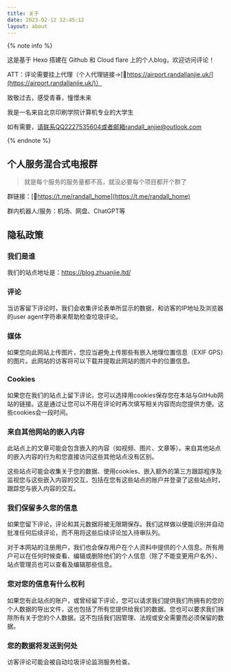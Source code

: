 ```yaml
---
title: 关于
date: 2023-02-12 12:45:12
layout: about
---
```

{% note info %}

这是基于 Hexo 搭建在 Github 和 Cloud flare 上的个人blog，欢迎访问评论！

ATT：评论需要挂上代理（个人代理链接->[🔗https://airport.randallanjie.uk/](https://airport.randallanjie.uk/)）

致敬过去，感受青春，憧憬未来

我是一名来自北京印刷学院计算机专业的大学生

如有需要，请联系QQ2227535604或者邮箱randall_anjie@outlook.com

{% endnote %}

## 个人服务混合式电报群

> 就是每个服务的服务量都不高，就没必要每个项目都开个群了

群链接：[🔗https://t.me/randall_home](https://t.me/randall_home)

群内机器人/服务：机场、网盘、ChatGPT等

## 隐私政策

### 我们是谁

我们的站点地址是：https://blog.zhuanjie.ltd/

### 评论

当访客留下评论时，我们会收集评论表单所显示的数据，和访客的IP地址及浏览器的user agent字符串来帮助检查垃圾评论。


### 媒体

如果您向此网站上传图片，您应当避免上传那些有嵌入地理位置信息（EXIF GPS）的图片。此网站的访客将可以下载并提取此网站的图片中的位置信息。

### Cookies

如果您在我们的站点上留下评论，您可以选择用cookies保存您在本站与GitHub网站的链接。这是通过让您可以不用在评论时再次填写相关内容而向您提供方便。这些cookies会一段时间。

<!-- 如果您访问我们的登录页，我们会设置一个临时的cookie来确认您的浏览器是否接受cookies。此cookie不包含个人数据，且会在您关闭浏览器时被丢弃。

当您登录时，我们也会设置多个cookies来保存您的登录信息及屏幕显示选项。登录cookies会保留两天，而屏幕显示选项cookies会保留一年。如果您选择了“记住我”，您的登录状态则会保留两周。如果您注销登陆了您的账户，用于登录的cookies将会被移除。

如果您编辑或发布文章，我们会在您的浏览器中保存一个额外的cookie。这个cookie不包含个人数据而只记录了您刚才编辑的文章的ID。这个cookie会保留一天。 -->

### 来自其他网站的嵌入内容

此站点上的文章可能会包含嵌入的内容（如视频、图片、文章等）。来自其他站点的嵌入内容的行为和您直接访问这些其他站点没有区别。

这些站点可能会收集关于您的数据、使用cookies、嵌入额外的第三方跟踪程序及监视您与这些嵌入内容的交互，包括在您有这些站点的账户并登录了这些站点时，跟踪您与嵌入内容的交互。

<!-- ### 我们与谁共享您的信息 -->

<!-- 若您请求重置密码，您的IP地址将包含于密码重置邮件中。 -->

### 我们保留多久您的信息

如果您留下评论，评论和其元数据将被无限期保存。我们这样做以便能识别并自动批准任何后续评论，而不用将这些后续评论加入待审队列。

对于本网站的注册用户，我们也会保存用户在个人资料中提供的个人信息。所有用户可以在任何时候查看、编辑或删除他们的个人信息（除了不能变更用户名外）、站点管理员也可以查看及编辑那些信息。

### 您对您的信息有什么权利

如果您有此站点的账户，或曾经留下评论，您可以请求我们提供我们所拥有的您的个人数据的导出文件，这也包括了所有您提供给我们的数据。您也可以要求我们抹除所有关于您的个人数据。这不包括我们因管理、法规或安全需要而必须保留的数据。

### 您的数据将发送到何处

访客评论可能会被自动垃圾评论监测服务检查。